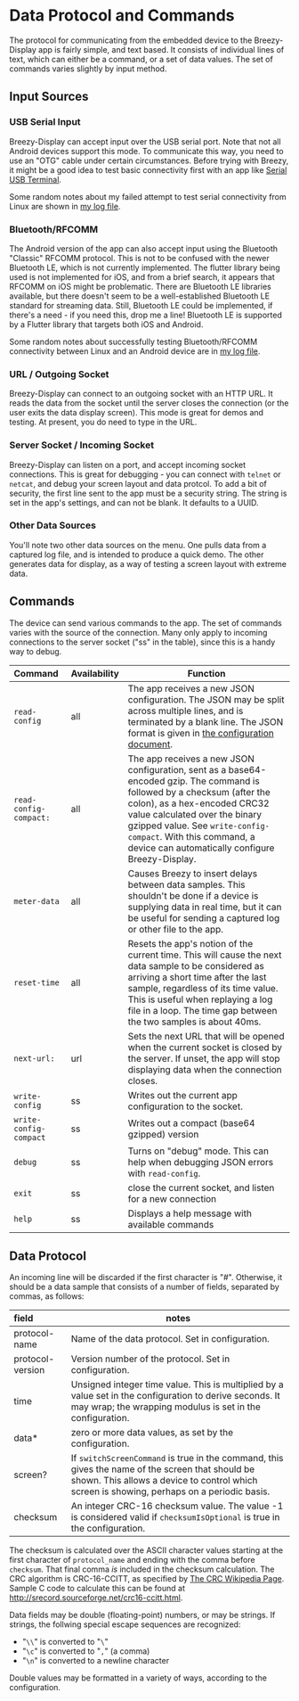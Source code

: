 # Data Protocol and Commands

The protocol for communicating from the embedded device to the
Breezy-Display app is fairly simple, and text based.  It consists of
individual lines of text, which can either be a command, or a set
of data values.  The set of commands varies slightly by input method.

## Input Sources

### USB Serial Input

Breezy-Display can accept input over the USB serial port.  Note that not
all Android devices support this mode.  To communicate this way, you need
to use an "OTG" cable under certain circumstances.  Before trying with
Breezy, it might be a good idea to test basic connectivity first with an
app like [Serial USB Terminal](https://play.google.com/store/apps/details?id=de.kai_morich.serial_usb_terminal).

Some random notes about my failed attempt to test serial connectivity from
Linux are shown in [my log file](../../billf_log.txt). 

### Bluetooth/RFCOMM

The Android version of the app can also accept input using the Bluetooth "Classic" RFCOMM protocol.
This is not to be confused with the newer Bluetooth LE, which is not currently implemented.  The
flutter library being used is not implemented for iOS, and from a brief search, it appears that
RFCOMM on iOS might be problematic.  There are Bluetooth LE libraries available, but there doesn't
seem to be a well-established Bluetooth LE standard for streaming data.  Still, Bluetooth LE could
be implemented, if there's a need - if you need this, drop me a line!  Bluetooth LE is supported by
a Flutter library that targets both iOS and Android.

Some random notes about successfully testing Bluetooth/RFCOMM connectivity between Linux and
an Android device are in [my log file](../../billf_log.txt).

### URL / Outgoing Socket

Breezy-Display can connect to an outgoing socket with an HTTP URL.  It reads the data from
the socket until the server closes the connection (or the user exits the data display screen).
This mode is great for demos and testing.  At present, you do need to type in the URL.

### Server Socket / Incoming Socket

Breezy-Display can listen on a port, and accept incoming socket connections.  This is great for
debugging - you can connect with `telnet` or `netcat`, and debug your screen layout and data protcol.
To add a bit of security, the first line sent to the app must be a security string.  The string is set
in the app's settings, and can not be blank.  It defaults to a UUID.

### Other Data Sources

You'll note two other data sources on the menu.  One pulls data from a captured log file, and is intended
to produce a quick demo.  The other generates data for display, as a way of testing a screen layout with
extreme data.

## Commands

The device can send various commands to the app.  The set of commands varies with
the source of the connection.  Many only apply to incoming connections to the server
socket ("ss" in the table), since this is a handy way to debug.

| Command | Availability | Function |
|:--------|:-------------|----------|
| `read-config` | all | The app receives a new JSON configuration.  The JSON may be split across multiple lines, and is terminated by a blank line.  The JSON format is given in [the configuration document](configure.md).|
| `read-config-compact:` | all | The app receives a new JSON configuration, sent as a base64-encoded gzip.  The command is followed by a checksum (after the colon), as a hex-encoded CRC32 value calculated over the binary gzipped value.  See `write-config-compact`.  With this command, a device can automatically configure Breezy-Display. |
| <a name="meter">`meter-data`</a> | all | Causes Breezy to insert delays between data samples.  This shouldn't be done if a device is supplying data in real time, but it can be useful for sending a captured log or other file to the app. |
| `reset-time` | all | Resets the app's notion of the current time.  This will cause the next data sample to be considered as arriving a short time after the last sample, regardless of its time value.  This is useful when replaying a log file in a loop.  The time gap between the two samples is about 40ms. |
| `next-url:` | url | Sets the next URL that will be opened when the current socket is closed by the server.  If unset, the app will stop displaying data when the connection closes. |
| `write-config` | ss | Writes out the current app configuration to the socket. |
| `write-config-compact` | ss |  Writes out a compact (base64 gzipped) version |
| `debug` | ss | Turns on "debug" mode.  This can help when debugging JSON errors with `read-config`. |
| `exit` | ss | close the current socket, and listen for a new connection |
| `help` | ss | Displays a help message with available commands |

## <a name="protocol">Data Protocol</a>

An incoming line will be discarded if the first character is "#".  Otherwise, 
it should be a data sample that consists of
a number of fields, separated by commas, as follows:

| field | notes |
|:----|----|
| protocol-name | Name of the data protocol.  Set in configuration. |
| protocol-version | Version number of the protocol.  Set in configuration.  |
| time | Unsigned integer time value.  This is multiplied by a value set in the configuration to derive seconds.  It may wrap; the wrapping modulus is set in the configuration. |  
| data\* | zero or more data values, as set by the configuration. |
| screen? | If `switchScreenCommand` is true in the command, this gives the name of the screen that should be shown.  This allows a device to control which screen is showing, perhaps on a periodic basis. |
| checksum | An integer CRC-16 checksum value.  The value -1 is considered valid if `checksumIsOptional` is true in the configuration. |

The checksum is calculated over the ASCII character values starting
at the first character of `protocol_name` and ending with the comma
before `checksum`. That final comma _is_ included in the checksum
calculation.  The CRC algorithm is CRC-16-CCITT, as specified
by [The CRC Wikipedia Page](https://en.wikipedia.org/wiki/Cyclic_redundancy_check).  Sample C code to calculate this can be found at
http://srecord.sourceforge.net/crc16-ccitt.html.

Data fields may be double (floating-point) numbers, or may be strings.  If strings, the
follwing special escape sequences are recognized:

* "`\\`" is converted to "`\`"
* "`\c`" is converted to "`,`" (a comma)
* "`\n`" is converted to a newline character

Double values may be formatted in a variety of ways, according to the configuration.

